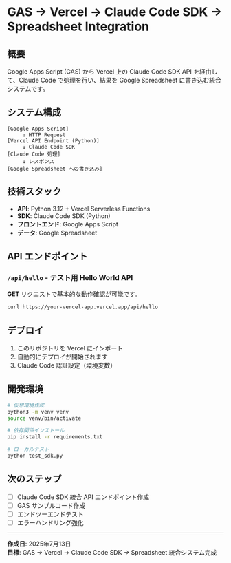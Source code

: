 # GAS → Vercel → Claude Code SDK → Spreadsheet Integration

## 概要

Google Apps Script (GAS) から Vercel 上の Claude Code SDK API を経由して、Claude Code で処理を行い、結果を Google Spreadsheet に書き込む統合システムです。

## システム構成

```
[Google Apps Script] 
     ↓ HTTP Request
[Vercel API Endpoint (Python)] 
     ↓ Claude Code SDK
[Claude Code 処理] 
     ↓ レスポンス
[Google Spreadsheet への書き込み]
```

## 技術スタック

- **API**: Python 3.12 + Vercel Serverless Functions
- **SDK**: Claude Code SDK (Python)
- **フロントエンド**: Google Apps Script
- **データ**: Google Spreadsheet

## API エンドポイント

### `/api/hello` - テスト用 Hello World API

**GET** リクエストで基本的な動作確認が可能です。

```bash
curl https://your-vercel-app.vercel.app/api/hello
```

## デプロイ

1. このリポジトリを Vercel にインポート
2. 自動的にデプロイが開始されます
3. Claude Code 認証設定（環境変数）

## 開発環境

```bash
# 仮想環境作成
python3 -m venv venv
source venv/bin/activate

# 依存関係インストール
pip install -r requirements.txt

# ローカルテスト
python test_sdk.py
```

## 次のステップ

- [ ] Claude Code SDK 統合 API エンドポイント作成
- [ ] GAS サンプルコード作成
- [ ] エンドツーエンドテスト
- [ ] エラーハンドリング強化

---

**作成日**: 2025年7月13日  
**目標**: GAS → Vercel → Claude Code SDK → Spreadsheet 統合システム完成